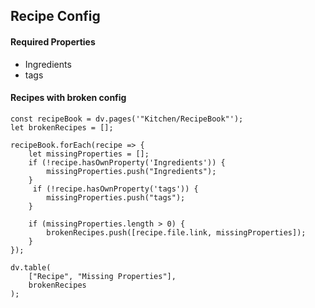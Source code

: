 
## Recipe Config

#### Required Properties
- Ingredients
- tags
#### Recipes with broken config
```dataviewjs
const recipeBook = dv.pages('"Kitchen/RecipeBook"');
let brokenRecipes = [];

recipeBook.forEach(recipe => {
    let missingProperties = [];
    if (!recipe.hasOwnProperty('Ingredients')) {
        missingProperties.push("Ingredients");
    }
     if (!recipe.hasOwnProperty('tags')) {
        missingProperties.push("tags");
    }

    if (missingProperties.length > 0) {
        brokenRecipes.push([recipe.file.link, missingProperties]);
    }
});

dv.table(
    ["Recipe", "Missing Properties"],
    brokenRecipes
);
```

